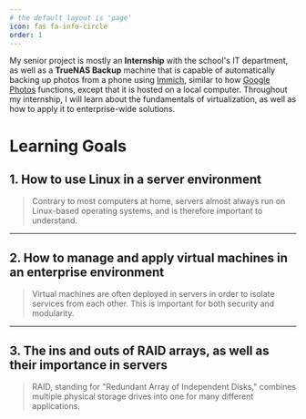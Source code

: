 ```yaml
---
# the default layout is 'page'
icon: fas fa-info-circle
order: 1
---
```


<!-- > Add Markdown syntax content to file `_tabs/about.md`{: .filepath } and it will show up on this page.
{: .prompt-tip } -->

My senior project is mostly an **Internship** with the school's IT department, as well as a **TrueNAS Backup** machine that is capable of automatically backing up photos from a phone using [Immich](https://immich.app), similar to how [Google Photos](https://photos.google.com) functions, except that it is hosted on a local computer. Throughout my internship, I will learn about the fundamentals of virtualization, as well as how to apply it to enterprise-wide solutions.

# Learning Goals

## 1. How to use Linux in a server environment

> Contrary to most computers at home, servers almost always run on Linux-based operating systems, and is therefore important to understand.

<hr>

## 2. How to manage and apply virtual machines in an enterprise environment

> Virtual machines are often deployed in servers in order to isolate services from each other. This is important for both security and modularity.

<hr>

## 3. The ins and outs of RAID arrays, as well as their importance in servers

> RAID, standing for "Redundant Array of Independent Disks," combines multiple physical storage drives into one for many different applications.